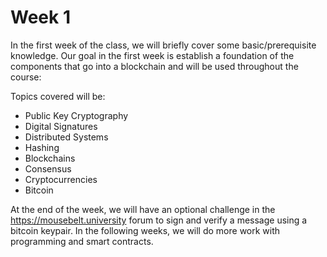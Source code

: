 # Week 1

In the first week of the class, we will briefly cover some basic/prerequisite knowledge. Our goal in the first week is establish a foundation of the components that go into a blockchain and will be used throughout the course:

Topics covered will be:

- Public Key Cryptography
- Digital Signatures
- Distributed Systems
- Hashing
- Blockchains
- Consensus
- Cryptocurrencies
- Bitcoin

At the end of the week, we will have an optional challenge in the https://mousebelt.university forum to sign and verify a message using a bitcoin keypair. In the following weeks, we will do more work with programming and smart contracts.
